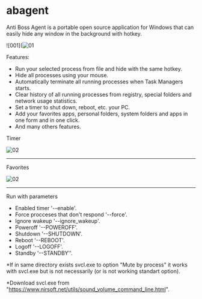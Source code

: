 # abagent
Anti Boss Agent is a portable open source application for Windows that can easily hide any window in the background with hotkey.



![001](![01](https://github.com/user-attachments/assets/9a524abf-2ccb-422f-8dad-e573543f8c10)







Features:
* Run your selected process from file and hide with the same hotkey.
* Hide all processes using your mouse.
* Automatically terminate all running processes when Task Managers starts.
* Clear history of all running processes from registry, special folders and network usage statistics.
* Set a timer to shut down, reboot, etc. your PC.
* Add your favorites apps, personal folders, system folders and apps in one form and in one click.
* And many others features.

Timer

![02](https://github.com/user-attachments/assets/67b92346-e7e8-442a-a964-4f33171eb69f)



------------------------------------------------------------------------------------------------------

Favorites

![02](https://github.com/user-attachments/assets/301784c8-d82e-4f46-8728-0c09542b8c20)





------------------------------------------------------------------------------------------------------

Run with parameters
-    Enabled timer '--enable'.
-    Force procceses that don't respond '--force'.
-    Ignore wakeup '--ignore_wakeup'.
-    Poweroff '--POWEROFF'.
-    Shutdown '--SHUTDOWN'.
-    Reboot '--REBOOT'.
-    Logoff '--LOGOFF'.
-    Standby '--STANDBY''.

*If in same directory exists svcl.exe to option "Mute by process" it works with svcl.exe but is not necessarily (or is not working standart option).

*Download svcl.exe from "https://www.nirsoft.net/utils/sound_volume_command_line.html".
